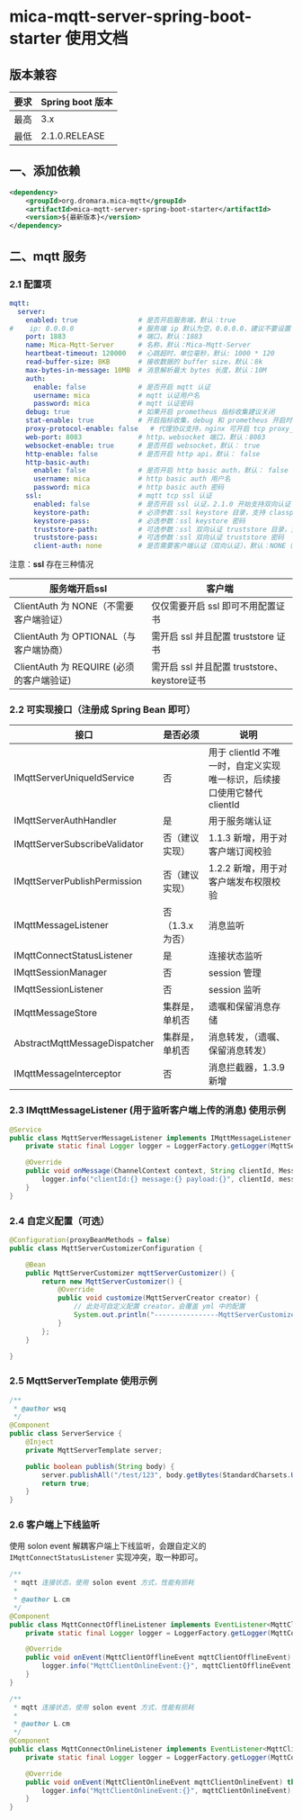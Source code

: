 # mica-mqtt-server-spring-boot-starter 使用文档

## 版本兼容
| 要求  | Spring boot 版本 |
|-----|----------------|
| 最高  | 3.x            |
| 最低  | 2.1.0.RELEASE  |

## 一、添加依赖

```xml
<dependency>
    <groupId>org.dromara.mica-mqtt</groupId>
    <artifactId>mica-mqtt-server-spring-boot-starter</artifactId>
    <version>${最新版本}</version>
</dependency>
```

## 二、mqtt 服务

### 2.1 配置项

```yaml
mqtt:
  server:
    enabled: true               # 是否开启服务端，默认：true
#    ip: 0.0.0.0                # 服务端 ip 默认为空，0.0.0.0，建议不要设置
    port: 1883                  # 端口，默认：1883
    name: Mica-Mqtt-Server      # 名称，默认：Mica-Mqtt-Server
    heartbeat-timeout: 120000   # 心跳超时，单位毫秒，默认: 1000 * 120
    read-buffer-size: 8KB       # 接收数据的 buffer size，默认：8k
    max-bytes-in-message: 10MB  # 消息解析最大 bytes 长度，默认：10M
    auth:
      enable: false             # 是否开启 mqtt 认证
      username: mica            # mqtt 认证用户名
      password: mica            # mqtt 认证密码
    debug: true                 # 如果开启 prometheus 指标收集建议关闭
    stat-enable: true           # 开启指标收集，debug 和 prometheus 开启时需要打开，默认开启，关闭节省内存
    proxy-protocol-enable: false   # 代理协议支持，nginx 可开启 tcp proxy_protocol on; 时转发源 ip 信息。2.4.1 版本开始支持
    web-port: 8083              # http、websocket 端口，默认：8083
    websocket-enable: true      # 是否开启 websocket，默认： true
    http-enable: false          # 是否开启 http api，默认： false
    http-basic-auth:
      enable: false             # 是否开启 http basic auth，默认： false
      username: mica            # http basic auth 用户名
      password: mica            # http basic auth 密码
    ssl:                        # mqtt tcp ssl 认证
      enabled: false            # 是否开启 ssl 认证，2.1.0 开始支持双向认证
      keystore-path:            # 必须参数：ssl keystore 目录，支持 classpath:/ 路径。
      keystore-pass:            # 必选参数：ssl keystore 密码
      truststore-path:          # 可选参数：ssl 双向认证 truststore 目录，支持 classpath:/ 路径。
      truststore-pass:          # 可选参数：ssl 双向认证 truststore 密码
      client-auth: none         # 是否需要客户端认证（双向认证），默认：NONE（不需要）
```

注意：**ssl** 存在三种情况

| 服务端开启ssl                            | 客户端                                        |
| ---------------------------------------- | --------------------------------------------- |
| ClientAuth 为 NONE（不需要客户端验证）   | 仅仅需要开启 ssl 即可不用配置证书             |
| ClientAuth 为 OPTIONAL（与客户端协商）   | 需开启 ssl 并且配置 truststore 证书           |
| ClientAuth 为 REQUIRE (必须的客户端验证) | 需开启 ssl 并且配置 truststore、 keystore证书 |

### 2.2 可实现接口（注册成 Spring Bean 即可）

| 接口                            | 是否必须       | 说明                                            |
|-------------------------------|------------|-----------------------------------------------|
| IMqttServerUniqueIdService    | 否          | 用于 clientId 不唯一时，自定义实现唯一标识，后续接口使用它替代 clientId |
| IMqttServerAuthHandler        | 是          | 用于服务端认证                                       |
| IMqttServerSubscribeValidator | 否（建议实现）    | 1.1.3 新增，用于对客户端订阅校验                           |
| IMqttServerPublishPermission  | 否（建议实现）    | 1.2.2 新增，用于对客户端发布权限校验                         |
| IMqttMessageListener          | 否（1.3.x为否） | 消息监听                                          |
| IMqttConnectStatusListener    | 是          | 连接状态监听                                        |
| IMqttSessionManager           | 否          | session 管理                                    |
| IMqttSessionListener          | 否          | session 监听                                    |
| IMqttMessageStore             | 集群是，单机否    | 遗嘱和保留消息存储                                     |
| AbstractMqttMessageDispatcher | 集群是，单机否    | 消息转发，（遗嘱、保留消息转发）                              |
| IMqttMessageInterceptor       | 否          | 消息拦截器，1.3.9 新增                                |

### 2.3 IMqttMessageListener (用于监听客户端上传的消息) 使用示例

```java
@Service
public class MqttServerMessageListener implements IMqttMessageListener {
    private static final Logger logger = LoggerFactory.getLogger(MqttServerMessageListener.class);

    @Override
    public void onMessage(ChannelContext context, String clientId, Message message) {
        logger.info("clientId:{} message:{} payload:{}", clientId, message, new String(message.getPayload(), StandardCharsets.UTF_8));
    }
}
```

### 2.4 自定义配置（可选）

```java
@Configuration(proxyBeanMethods = false)
public class MqttServerCustomizerConfiguration {

	@Bean
	public MqttServerCustomizer mqttServerCustomizer() {
		return new MqttServerCustomizer() {
			@Override
			public void customize(MqttServerCreator creator) {
				// 此处可自定义配置 creator，会覆盖 yml 中的配置
				System.out.println("----------------MqttServerCustomizer-----------------");
			}
		};
	}

}
```

### 2.5 MqttServerTemplate 使用示例

```java
/**
 * @author wsq
 */
@Component
public class ServerService {
    @Inject
    private MqttServerTemplate server;

    public boolean publish(String body) {
        server.publishAll("/test/123", body.getBytes(StandardCharsets.UTF_8));
        return true;
    }
}
```

### 2.6 客户端上下线监听
使用 solon event 解耦客户端上下线监听，会跟自定义的 `IMqttConnectStatusListener` 实现冲突，取一种即可。

```java
/**
 * mqtt 连接状态，使用 solon event 方式，性能有损耗
 *
 * @author L.cm
 */
@Component
public class MqttConnectOfflineListener implements EventListener<MqttClientOfflineEvent> {
    private static final Logger logger = LoggerFactory.getLogger(MqttConnectOfflineListener.class);

    @Override
    public void onEvent(MqttClientOfflineEvent mqttClientOfflineEvent) throws Throwable {
        logger.info("MqttClientOnlineEvent:{}", mqttClientOfflineEvent);
    }
}
```

```java
/**
 * mqtt 连接状态，使用 solon event 方式，性能有损耗
 *
 * @author L.cm
 */
@Component
public class MqttConnectOnlineListener implements EventListener<MqttClientOnlineEvent> {
	private static final Logger logger = LoggerFactory.getLogger(MqttConnectOnlineListener.class);

	@Override
	public void onEvent(MqttClientOnlineEvent mqttClientOnlineEvent) throws Throwable {
		logger.info("MqttClientOnlineEvent:{}", mqttClientOnlineEvent);
	}
}
```